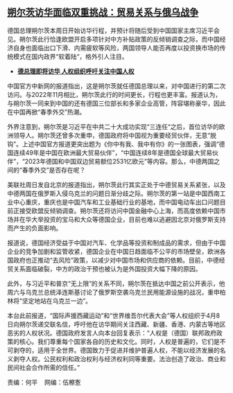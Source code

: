 <!--1713127620000-->
[朔尔茨访华面临双重挑战：贸易关系与俄乌战争](https://www.rfa.org/mandarin/yataibaodao/jingmao/jz5-04142024164716.html)
------

<p></p><p>德国总理朔尔茨本周日开始访华行程，并预计将随后受到中国国家主席习近平会见。朔尔茨此行恰逢欧盟开启多项针对中方补贴政策的反倾销调查之际，而中国经济自身也面临出口下滑、内需疲软等风险，两国领导人能否再度以投资换市场的传统模式在国内政界“软着陆“，格外引人注目。</p><ul><li><strong><a href="https://www.rfa.org/mandarin/Xinwen/3-04102024150949.html">德总理即将访华 人权组织呼吁关注中国人权</a></strong></li></ul><p>中国官方中新网的报道指出，这是朔尔茨就任德国总理以来，对中国进行的第二次访问。与2022<span>年</span>11<span>月相比，朔尔茨此行的时间更长，行程也更丰富。报道认为，与朔尔茨一同来到中国的还有德国三位部长和多家企业高管，阵容堪称豪华，因此在中国再掀“春季外交”热潮。</span></p><p>外界注意到，朔尔茨是习近平在中共二十大成功实现“三连任“之后，首位访华的欧洲领导人。朔尔茨还曾多次重申，德国政府将中国视为重要经贸伙伴，无意“脱钩”。上述中国官方报道更突出题为《你中有我、我中有你》的一张图表，强调“德国连续49<span>年是中国在欧洲最大贸易伙伴”，“中国连续</span>8<span>年是德国全球最大贸易伙伴”，“</span>2023<span>年德国和中国双边贸易额位</span>2531<span>亿欧元”等内容。那么，中德两国之间的“春季外交”是否存在呢？</span></p><p>美联社周日发自北京的报道指出，朔尔茨此行其实正处于中德贸易关系紧张，以及中德两国在俄罗斯入侵乌克兰的问题日渐分歧之际。朔尔茨的第一站是中国西南工业中心重庆，重庆也是中国汽车和工业基础行业的基地，而中国电动车出口问题目前正接受欧盟反倾销调查。朔尔茨还将访问中国金融中心上海，而高度依赖中国市场并在华大举投资的宝马和大众等德国企业，目前也难以逃避因北京对俄罗斯支持而产生的负面影响。</p><p>报道说，德国经济受益于中国对汽车、化学品等投资和制成品的需求，但由于中国企业的竞争加剧和监管收紧，德国企业在中国日趋面临不公平的市场壁垒，欧洲各国政府也正推动“去风险”政策，以减少对中国市场和供应商的依赖。目前，中德经贸关系面临破裂，中方的政治干预也被认为是外国投资大幅下降的原因。</p><p>此外，与习近平和普京“无上限”的关系不同，朔尔茨在抵达中国之前公开表示，他周六与乌克兰总统泽连斯基讨论了俄罗斯空袭乌克兰民用能源设施的战况，重申柏林将“坚定地站在乌克兰一边”。</p><p>本台此前报道，“国际声援西藏运动”和“世界维吾尔代表大会”等人权组织于4<span>月</span>8<span>日向朔尔茨递交联名信，呼吁他在访华期间关注西藏、新疆、香港、内蒙古等地区恶劣的人权状况。德国政府发言人向本台回复表示：“人权是（德国）联邦政府政策的核心。我们尊重每个国家各自的历史和文化。同时，人权是普遍的，它们是不可剥夺的，适用于全世界。德国致力于促进并维护普遍人权，不能以经济发展的名义剥夺人权。公民权利和政治权利与经济权利同等重要。法治创造了政治、商业和民间社会合作所需的信任。”</span></p><p>责编：何平    网编：伍檫愙</p>

